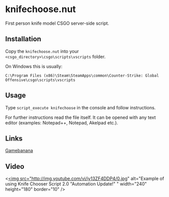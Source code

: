 knifechoose.nut
===============

First person knife model CSGO server-side script.

Installation
------------

Copy the `knifechoose.nut` into your `<csgo_directory>\csgo\scripts\vscripts` folder.

On Windows this is usually:

    C:\Program Files (x86)\Steam\SteamApps\common\Counter-Strike: Global Offensive\csgo\scripts\vscripts

Usage
-----

Type `script_execute knifechoose` in the console and follow instructions.

For further instructions read the file itself. It can be opened with any text editor (examples: Notepad++, Notepad, Akelpad etc.).

Links
-----

[Gamebanana](http://gamebanana.com/gamefiles/4107)

Video
-----

<<a href="http://www.youtube.com/watch?feature=player_embedded&v=iy13ZF4DDP4
" target="_blank"><img src="http://img.youtube.com/vi/iy13ZF4DDP4/0.jpg" 
alt="Example of using Knife Chooser Script 2.0 "Automation Update!" " width="240" height="180" border="10" /></a>